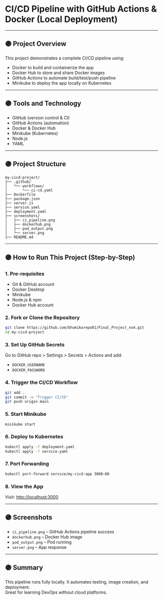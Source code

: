 
# CI/CD Pipeline with GitHub Actions & Docker (Local Deployment)

---

## 🟣 Project Overview

This project demonstrates a complete CI/CD pipeline using:
- Docker to build and containerize the app
- Docker Hub to store and share Docker images
- GitHub Actions to automate build/test/push pipeline
- Minikube to deploy the app locally on Kubernetes

---

## 🟣 Tools and Technology

- GitHub (version control & CI)
- GitHub Actions (automation)
- Docker & Docker Hub
- Minikube (Kubernetes)
- Node.js
- YAML

---

## 🟣 Project Structure

```
my-cicd-project/
├── .github/
│   └── workflows/
│       └── ci-cd.yaml
├── Dockerfile
├── package.json
├── server.js
├── service.yaml
├── deployment.yaml
├── screenshots/
│   ├── ci_pipeline.png
│   ├── dockerhub.png
│   ├── pod_output.png
│   └── server.png
├── README.md
```

---

## 🟣 How to Run This Project (Step-by-Step)

### 1. Pre-requisites
- Git & GitHub account
- Docker Desktop
- Minikube
- Node.js & npm
- Docker Hub account

### 2. Fork or Clone the Repository
```bash
git clone https://github.com/bhumikarepo01/Final_Project_no4.git
cd my-cicd-project
```

### 3. Set Up GitHub Secrets
Go to GitHub repo > Settings > Secrets > Actions and add:
- `DOCKER_USERNAME`
- `DOCKER_PASSWORD`

### 4. Trigger the CI/CD Workflow
```bash
git add .
git commit -m "Trigger CI/CD"
git push origin main
```

### 5. Start Minikube
```bash
minikube start
```

### 6. Deploy to Kubernetes
```bash
kubectl apply -f deployment.yaml
kubectl apply -f service.yaml
```

### 7. Port Forwarding
```bash
kubectl port-forward service/my-cicd-app 3000:80
```

### 8. View the App
Visit: [http://localhost:3000](http://localhost:3000)

---

## 🟣 Screenshots

- `ci_pipeline.png` – GitHub Actions pipeline success
- `dockerhub.png` – Docker Hub image
- `pod_output.png` – Pod running
- `server.png` – App response

---

## 🟣 Summary

This pipeline runs fully locally. It automates testing, image creation, and deployment.  
Great for learning DevOps without cloud platforms.
